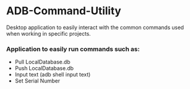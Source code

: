 # ADB-Command-Utility
Desktop application to easily interact with the common commands used when working in specific projects.


### Application to easily run commands such as:
- Pull LocalDatabase.db
- Push LocalDatabase.db
- Input text (adb shell input text)
- Set Serial Number
